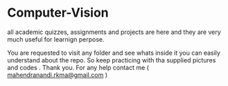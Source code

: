 # Computer-Vision
all academic quizzes, assignments and projects are here and they are very much useful for learnign perpose. 


You are requested to visit any folder and see whats inside it you can easily understand about the repo. So keep practicing with tha supplied pictures and codes . Thank you. For any help contact me  ( mahendranandi.rkma@gmail.com )
